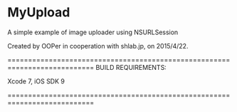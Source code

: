 # MyUpload
A simple example of image uploader using NSURLSession

Created by OOPer in cooperation with shlab.jp, on 2015/4/22.

===========================================================================
BUILD REQUIREMENTS:

Xcode 7, iOS SDK 9

===========================================================================
